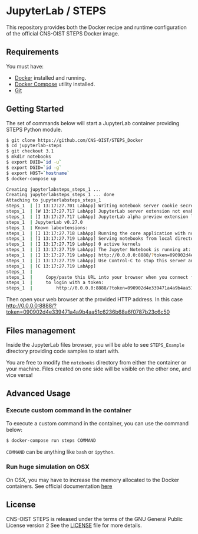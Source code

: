 # JupyterLab / STEPS

This repository provides both the Docker recipe and runtime configuration
of the official CNS-OIST STEPS Docker image.

## Requirements

You must have:
* [Docker](https://www.docker.com/community-edition) installed and running.
* [Docker Compose](https://docs.docker.com/compose) utility installed.
* [Git](https://git-scm.com/)

## Getting Started

The set of commands below will start a JupyterLab container providing
STEPS Python module.

```bash
$ git clone https://github.com/CNS-OIST/STEPS_Docker
$ cd jupyterlab-steps
$ git checkout 3.1
$ mkdir notebooks
$ export DUID=`id -u`
$ export DGID=`id -g`
$ export HOST=`hostname`
$ docker-compose up

Creating jupyterlabsteps_steps_1 ...
Creating jupyterlabsteps_steps_1 ... done
Attaching to jupyterlabsteps_steps_1
steps_1  | [I 13:17:27.701 LabApp] Writing notebook server cookie secret to /home/dummy/.local/share/jupyter/runtime/notebook_cookie_secret
steps_1  | [W 13:17:27.717 LabApp] JupyterLab server extension not enabled, manually loading...
steps_1  | [I 13:17:27.717 LabApp] JupyterLab alpha preview extension loaded from /opt/conda/lib/python2.7/site-packages/jupyterlab
steps_1  | JupyterLab v0.27.0
steps_1  | Known labextensions:
steps_1  | [I 13:17:27.718 LabApp] Running the core application with no additional extensions or settings
steps_1  | [I 13:17:27.719 LabApp] Serving notebooks from local directory: /opt/src/notebooks
steps_1  | [I 13:17:27.719 LabApp] 0 active kernels
steps_1  | [I 13:17:27.719 LabApp] The Jupyter Notebook is running at:
steps_1  | [I 13:17:27.719 LabApp] http://0.0.0.0:8888/?token=090902d4e339471a4a9b4aa51c6236b68a6f0787b23c6c50
steps_1  | [I 13:17:27.719 LabApp] Use Control-C to stop this server and shut down all kernels (twice to skip confirmation).
steps_1  | [C 13:17:27.719 LabApp]
steps_1  |
steps_1  |     Copy/paste this URL into your browser when you connect for the first time,
steps_1  |     to login with a token:
steps_1  |         http://0.0.0.0:8888/?token=090902d4e339471a4a9b4aa51c6236b68a6f0787b23c6c50
```

Then open your web browser at the provided HTTP address. In this case
http://0.0.0.0:8888/?token=090902d4e339471a4a9b4aa51c6236b68a6f0787b23c6c50

## Files management

Inside the JupyterLab files browser, you will be able to see `STEPS_Example` directory
providing code samples to start with.

You are free to modify the `notebooks` directory from either the container or
your machine. Files created on one side will be visible on the other one, and vice versa!

## Advanced Usage

### Execute custom command in the container

To execute a custom command in the container, you can use the command below:

```bash
$ docker-compose run steps COMMAND
```

`COMMAND` can be anything like `bash` or `ipython`.

### Run huge simulation on OSX

On OSX, you may have to increase the memory allocated to the Docker containers.
See official documentation [here](https://docs.docker.com/docker-for-mac/#memory)

## License

CNS-OIST STEPS is released under the terms of the GNU General Public License version 2
See the [LICENSE](./LICENSE) file for more details.
